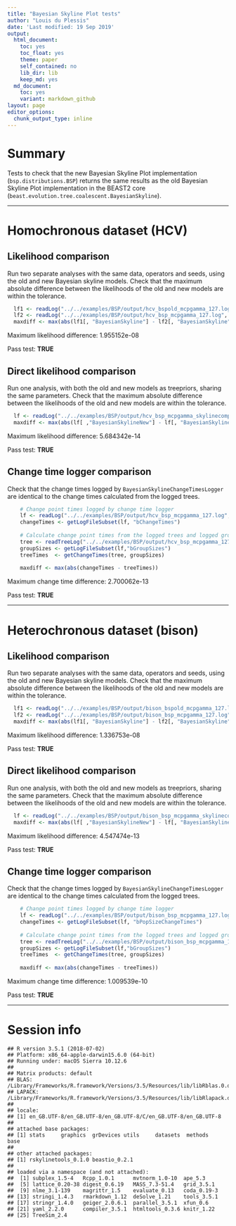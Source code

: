 ```yaml
---
title: "Bayesian Skyline Plot tests"
author: "Louis du Plessis"
date: 'Last modified: 19 Sep 2019'
output:
  html_document:
    toc: yes
    toc_float: yes
    theme: paper
    self_contained: no
    lib_dir: lib
    keep_md: yes
  md_document:
    toc: yes
    variant: markdown_github
layout: page
editor_options: 
  chunk_output_type: inline
---
```


# Summary

Tests to check that the new Bayesian Skyline Plot implementation (`bsp.distributions.BSP`) returns the same results as the old Bayesian Skyline Plot implementation in the BEAST2 core (`beast.evolution.tree.coalescent.BayesianSkyline`).
    





---
  
# Homochronous dataset (HCV)
  
## Likelihood comparison

Run two separate analyses with the same data, operators and seeds, using the old and new Bayesian skyline models. Check that the maximum absolute difference between the likelihoods of the old and new models are within the tolerance.


```r
  lf1 <- readLog("../../examples/BSP/output/hcv_bspold_mcpgamma_127.log",  burnin=0)
  lf2 <- readLog("../../examples/BSP/output/hcv_bsp_mcpgamma_127.log", burnin=0)
  maxdiff <- max(abs(lf1[, "BayesianSkyline"] - lf2[, "BayesianSkyline"]))
```

Maximum likelihood difference: 1.955152e-08

Pass test: **TRUE**


## Direct likelihood comparison

Run one analysis, with both the old and new models as treepriors, sharing the same parameters. Check that the maximum absolute difference between the likelihoods of the old and new models are within the tolerance.


```r
  lf <- readLog("../../examples/BSP/output/hcv_bsp_mcpgamma_skylinecomparison_127.log", burnin=0)
  maxdiff <- max(abs(lf[ ,"BayesianSkylineNew"] - lf[, "BayesianSkyline"]))
```

Maximum likelihood difference: 5.684342e-14

Pass test: **TRUE**




## Change time logger comparison

Check that the change times logged by `BayesianSkylineChangeTimesLogger` are identical to the change times calculated from the logged trees. 


```r
    # Change point times logged by change time logger
    lf <- readLog("../../examples/BSP/output/hcv_bsp_mcpgamma_127.log", burnin=0)
    changeTimes <- getLogFileSubset(lf, "bChangeTimes")
    
    # Calculate change point times from the logged trees and logged group sizes
    tree <- readTreeLog("../../examples/BSP/output/hcv_bsp_mcpgamma_127.trees", burnin=0)
    groupSizes <- getLogFileSubset(lf,"bGroupSizes")
    treeTimes  <- getChangeTimes(tree, groupSizes)
    
    maxdiff <- max(abs(changeTimes - treeTimes))
```

Maximum change time difference: 2.700062e-13

Pass test: **TRUE**




---

# Heterochronous dataset (bison)
  
## Likelihood comparison

Run two separate analyses with the same data, operators and seeds, using the old and new Bayesian skyline models. Check that the maximum absolute difference between the likelihoods of the old and new models are within the tolerance.


```r
  lf1 <- readLog("../../examples/BSP/output/bison_bspold_mcpgamma_127.log",  burnin=0)
  lf2 <- readLog("../../examples/BSP/output/bison_bsp_mcpgamma_127.log", burnin=0)
  maxdiff <- max(abs(lf1[, "BayesianSkyline"] - lf2[, "BayesianSkyline"]))
```

Maximum likelihood difference: 1.336753e-08

Pass test: **TRUE**


## Direct likelihood comparison

Run one analysis, with both the old and new models as treepriors, sharing the same parameters. Check that the maximum absolute difference between the likelihoods of the old and new models are within the tolerance.


```r
  lf <- readLog("../../examples/BSP/output/bison_bsp_mcpgamma_skylinecomparison_127.log", burnin=0)
  maxdiff <- max(abs(lf[ ,"BayesianSkylineNew"] - lf[, "BayesianSkyline"]))
```

Maximum likelihood difference: 4.547474e-13

Pass test: **TRUE**



## Change time logger comparison

Check that the change times logged by `BayesianSkylineChangeTimesLogger` are identical to the change times calculated from the logged trees. 




```r
    # Change point times logged by change time logger
    lf <- readLog("../../examples/BSP/output/bison_bsp_mcpgamma_127.log", burnin=0)
    changeTimes <- getLogFileSubset(lf, "bPopSizeChangeTimes")
    
    # Calculate change point times from the logged trees and logged group sizes
    tree <- readTreeLog("../../examples/BSP/output/bison_bsp_mcpgamma_127.trees", burnin=0)
    groupSizes <- getLogFileSubset(lf,"bGroupSizes")
    treeTimes  <- getChangeTimes(tree, groupSizes)
    
    maxdiff <- max(abs(changeTimes - treeTimes))
```

Maximum change time difference: 1.009539e-10

Pass test: **TRUE**


---

# Session info


```
## R version 3.5.1 (2018-07-02)
## Platform: x86_64-apple-darwin15.6.0 (64-bit)
## Running under: macOS Sierra 10.12.6
## 
## Matrix products: default
## BLAS: /Library/Frameworks/R.framework/Versions/3.5/Resources/lib/libRblas.0.dylib
## LAPACK: /Library/Frameworks/R.framework/Versions/3.5/Resources/lib/libRlapack.dylib
## 
## locale:
## [1] en_GB.UTF-8/en_GB.UTF-8/en_GB.UTF-8/C/en_GB.UTF-8/en_GB.UTF-8
## 
## attached base packages:
## [1] stats     graphics  grDevices utils     datasets  methods   base     
## 
## other attached packages:
## [1] rskylinetools_0.1.0 beastio_0.2.1      
## 
## loaded via a namespace (and not attached):
##  [1] subplex_1.5-4   Rcpp_1.0.1      mvtnorm_1.0-10  ape_5.3        
##  [5] lattice_0.20-38 digest_0.6.19   MASS_7.3-51.4   grid_3.5.1     
##  [9] nlme_3.1-139    magrittr_1.5    evaluate_0.13   coda_0.19-3    
## [13] stringi_1.4.3   rmarkdown_1.12  deSolve_1.21    tools_3.5.1    
## [17] stringr_1.4.0   geiger_2.0.6.1  parallel_3.5.1  xfun_0.6       
## [21] yaml_2.2.0      compiler_3.5.1  htmltools_0.3.6 knitr_1.22     
## [25] TreeSim_2.4
```

